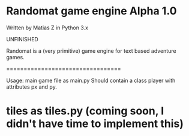 # Randomat game engine Alpha 1.0
Written by Matias Z in Python 3.x

UNFINISHED

Randomat is a (very primitive)
game engine for text based
adventure games.

=================================

Usage:
main game file as main.py
Should contain a class
player with attributes
px and py.

tiles as tiles.py
(coming soon, I didn't have time to implement this)
=================================
